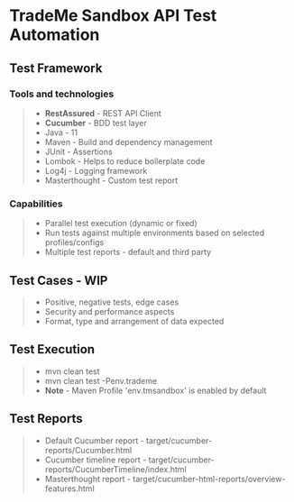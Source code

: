 # TradeMe Sandbox API Test Automation

## Test Framework

### Tools and technologies
> - **RestAssured** - REST API Client 
> - **Cucumber** - BDD test layer 
> - Java - 11
> - Maven - Build and dependency management 
> - JUnit - Assertions  
> - Lombok - Helps to reduce boilerplate code
> - Log4j - Logging framework 
> - Masterthought - Custom test report

### Capabilities
> - Parallel test execution (dynamic or fixed)
> - Run tests against multiple environments based on selected profiles/configs 
> - Multiple test reports - default and third party

## Test Cases - WIP
> - Positive, negative tests, edge cases
> - Security and performance aspects
> - Format, type and arrangement of data expected

## Test Execution
> -  mvn clean test
> -  mvn clean test -Penv.trademe
>  - **Note** - Maven Profile 'env.tmsandbox' is enabled by default

## Test Reports
> - Default Cucumber report - target/cucumber-reports/Cucumber.html
> - Cucumber timeline report - target/cucumber-reports/CucumberTimeline/index.html
> - Masterthought report - target/cucumber-html-reports/overview-features.html
